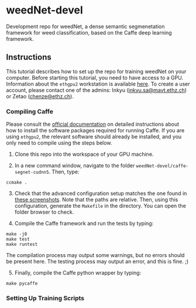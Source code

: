 # weedNet-devel

Development repo for weedNet, a dense semantic segmenetation framework for weed classification, based on the Caffe deep learning framework.

## Instructions

This tutorial describes how to set up the repo for training weedNet on your computer. Before starting this tutorial, you need to have access to a GPU. Information about the `ethgpu2` workstation is available [here](https://docs.google.com/spreadsheets/d/1gZWAGAnPVVMpJuJGFkoGH0O_CZ3D9u0XBBJ4nGEEEs8/edit?ts=5ac35276#gid=0). To create a user account, please contact one of the admins: Inkyu (inkyu.sa@mavt.ethz.ch) or Zetao (chenze@ethz.ch).

### Compiling Caffe

Please consult the [official documentation](http://caffe.berkeleyvision.org/installation.html) on detailed instructions about how to install the software packages required for running Caffe. If you are using `ethgpu2`, the relevant software should already be installed, and you only need to compile using the steps below.

1. Clone this repo into the workspace of your GPU machine.

2. In a new command window, navigate to the folder `weedNet-devel/caffe-segnet-cudnn5`. Then, type:

```
ccmake .
```

3. Check that the advanced configuration setup matches the one found in [these screenshots](https://docs.google.com/document/d/1kk-9-stN8oUGd4jZauGp7Yfj81iwxsJ4Kfxs8zKYq_A/edit). Note that the paths are relative. Then, using this configuration, generate the `Makefile` in the directory. You can open the folder browser to check.

4. Compile the Caffe framework and run the tests by typing:

```
make -j8
make test
make runtest
```

The compilation process may output some warnings, but no errors should be present here. The testing process may output an error, and this is fine. ;)

5. Finally, compile the Caffe python wrapper by typing:

```
make pycaffe
```

### Setting Up Training Scripts

